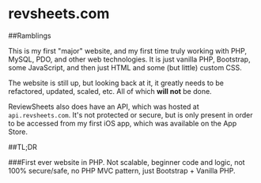 revsheets.com
==================

##Ramblings

This is my first "major" website, and my first time truly working with PHP, MySQL, PDO, and other web technologies.  It is just vanilla PHP, Bootstrap, some JavaScript, and then just HTML and some (but little) custom CSS.

The website is still up, but looking back at it, it greatly needs to be refactored, updated, scaled, etc.  All of which **will not** be done.

ReviewSheets also does have an API, which was hosted at `api.revsheets.com`.  It's not protected or secure, but is only present in order to be accessed from my first iOS app, which was available on the App Store.

##TL;DR

###First ever website in PHP.  Not scalable, beginner code and logic, not 100% secure/safe, no PHP MVC pattern, just Bootstrap + Vanilla PHP.
